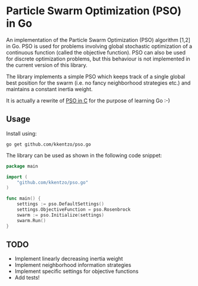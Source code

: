 Particle Swarm Optimization (PSO) in Go
===

An implementation of the Particle Swarm Optimization (PSO) algorithm
[1,2] in Go. PSO is used for problems involving global stochastic
optimization of a continuous function (called the objective
function). PSO can also be used for discrete optimization problems,
but this behaviour is not implemented in the current version of this
library.

The library implements a simple PSO which keeps track of a single
global best position for the swarm (i.e. no fancy neighborhood
strategies etc.) and maintains a constant inertia weight.

It is actually a rewrite of [PSO in C](https://github.com/kkentzo/pso)
for the purpose of learning Go :-)

## Usage

Install using:

```
go get github.com/kkentzo/pso.go
```

The library can be used as shown in the following code snippet:

```go
package main

import (
    "github.com/kkentzo/pso.go"
)

func main() {
    settings := pso.DefaultSettings()
    settings.ObjectiveFunction = pso.Rosenbrock
    swarm := pso.Initialize(settings)
    swarm.Run()
}
```

## TODO

- Implement linearly decreasing inertia weight
- Implement neighborhood information strategies
- Implement specific settings for objective functions
- Add tests!
